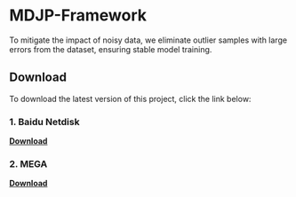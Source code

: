 # MDJP-Framework

To mitigate the impact of noisy data, we eliminate outlier samples with large errors from the dataset, ensuring stable model training.

## Download
To download the latest version of this project, click the link below:

### 1. Baidu Netdisk

**[Download](https://pan.baidu.com/s/190gqqzdEqP5oIfrK8_z9rw?pwd=wqs9)**

### 2. MEGA

**[Download](https://mega.nz/folder/pDEVzC4A#a4oYINOiKl0NtERWOnmKhg)**